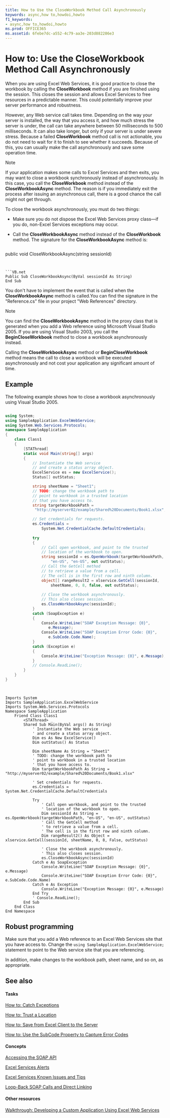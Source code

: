 ```yaml
---
title: How to Use the CloseWorkbook Method Call Asynchronously
keywords: async,how to,howdoi,howto
f1_keywords:
- async,how to,howdoi,howto
ms.prod: OFFICE365
ms.assetid: 6febe7dc-a552-4c79-aa3e-203d882286e3
---
```



# How to: Use the CloseWorkbook Method Call Asynchronously

When you are using Excel Web Services, it is good practice to close the workbook by calling the **CloseWorkbook** method if you are finished using the session. This closes the session and allows Excel Services to free resources in a predictable manner. This could potentially improve your server performance and robustness.
  
    
    

However, any Web service call takes time. Depending on the way your server is installed, the way that you access it, and how much stress the server is under, the call can take anywhere between 50 milliseconds to 500 milliseconds. It can also take longer, but only if your server is under severe stress. 
Because a failed **CloseWorkbook** method call is not actionable, you do not need to wait for it to finish to see whether it succeeds. Because of this, you can usually make the call asynchronously and save some operation time.
  
    
    


> [!NOTE]
> If your application makes some calls to Excel Services and then exits, you may want to close a workbook synchronously instead of asynchronously. In this case, you call the **CloseWorkbook** method instead of the **CloseWorkbookAsync** method. The reason is if you immediately exit the process after issuing an asynchronous call, there is a good chance the call might not get through.
  
    
    

To close the workbook asynchronously, you must do two things:
- Make sure you do not dispose the Excel Web Services proxy class—if you do, non-Excel Services exceptions may occur. 
    
  
- Call the **CloseWorkbookAsync** method instead of the **CloseWorkbook** method. The signature for the **CloseWorkbookAsync** method is:
    
  ```
  
public void CloseWorkbookAsync(string sessionId)
  ```


  ```VB.net
  Public Sub CloseWorkbookAsync(ByVal sessionId As String)
End Sub
  ```

You don't have to implement the event that is called when the **CloseWorkbookAsync** method is called.You can find the signature in the "Reference.cs" file in your project "Web References" directory. 
> [!NOTE]
> You can find the **CloseWorkbookAsync** method in the proxy class that is generated when you add a Web reference using Microsoft Visual Studio 2005. If you are using Visual Studio 2003, you call the **BeginCloseWorkbook** method to close a workbook asynchronously instead.
  
    
    

Calling the **CloseWorkbookAsync** method or **BeginCloseWorkbook** method means the call to close a workbook will be executed asynchronously and not cost your application any significant amount of time.
## Example

The following example shows how to close a workbook asynchronously using Visual Studio 2005.
  
    
    

```cs

using System;
using SampleApplication.ExcelWebService;
using System.Web.Services.Protocols;
namespace SampleApplication
{
    class Class1
    {
        [STAThread]
        static void Main(string[] args)
        {            
            // Instantiate the Web service 
            // and create a status array object.
            ExcelService es = new ExcelService();
            Status[] outStatus;

            string sheetName = "Sheet1";
            // TODO: change the workbook path to 
            // point to workbook in a trusted location
            // that you have access to. 
            string targetWorkbookPath = 
             "http://myserver02/example/Shared%20Documents/Book1.xlsx";

            // Set credentials for requests.
            es.Credentials = 
                System.Net.CredentialCache.DefaultCredentials;
            
            try
            {
                // Call open workbook, and point to the trusted   
                // location of the workbook to open.
                string sessionId = es.OpenWorkbook(targetWorkbookPath, 
                    "en-US", "en-US", out outStatus);
                // Call the GetCell method 
                // to retrieve a value from a cell.
                // The cell is in the first row and ninth column.
                object[] rangeResult2 = xlservice.GetCell(sessionId, 
                    sheetName, 0, 8, false, out outStatus);
 
                // Close the workbook asynchronously. 
                // This also closes session.
                es.CloseWorkbookAsync(sessionId);
            }
            catch (SoapException e)
            {
                Console.WriteLine("SOAP Exception Message: {0}", 
                   e.Message);
                Console.WriteLine("SOAP Exception Error Code: {0}", 
                   e.SubCode.Code.Name);
            }
            catch (Exception e)
            {
                Console.WriteLine("Exception Message: {0}", e.Message);
            }
            // Console.ReadLine();
        }
    }
}
 
```


```VB.net

Imports System
Imports SampleApplication.ExcelWebService
Imports System.Web.Services.Protocols
Namespace SampleApplication
    Friend Class Class1
        <STAThread> _
        Shared Sub Main(ByVal args() As String)
            ' Instantiate the Web service 
            ' and create a status array object.
            Dim es As New ExcelService()
            Dim outStatus() As Status

            Dim sheetName As String = "Sheet1"
            ' TODO: change the workbook path to 
            ' point to workbook in a trusted location
            ' that you have access to. 
            Dim targetWorkbookPath As String = "http://myserver02/example/Shared%20Documents/Book1.xlsx"

            ' Set credentials for requests.
            es.Credentials = System.Net.CredentialCache.DefaultCredentials

            Try
                ' Call open workbook, and point to the trusted   
                ' location of the workbook to open.
                Dim sessionId As String = es.OpenWorkbook(targetWorkbookPath, "en-US", "en-US", outStatus)
                ' Call the GetCell method 
                ' to retrieve a value from a cell.
                ' The cell is in the first row and ninth column.
                Dim rangeResult2() As Object = xlservice.GetCell(sessionId, sheetName, 0, 8, False, outStatus)

                ' Close the workbook asynchronously. 
                ' This also closes session.
                es.CloseWorkbookAsync(sessionId)
            Catch e As SoapException
                Console.WriteLine("SOAP Exception Message: {0}", e.Message)
                Console.WriteLine("SOAP Exception Error Code: {0}", e.SubCode.Code.Name)
            Catch e As Exception
                Console.WriteLine("Exception Message: {0}", e.Message)
            End Try
            ' Console.ReadLine();
        End Sub
    End Class
End Namespace
```


## Robust programming

Make sure that you add a Web reference to an Excel Web Services site that you have access to. Change the  `using SampleApplication.ExcelWebService;` statement to point to the Web service site that you are referencing.
  
    
    
In addition, make changes to the workbook path, sheet name, and so on, as appropriate.
  
    
    

## See also


#### Tasks


  
    
    
 [How to: Catch Exceptions](how-to-catch-exceptions.md)
  
    
    
 [How to: Trust a Location](how-to-trust-a-location.md)
  
    
    
 [How to: Save from Excel Client to the Server](how-to-save-from-excel-client-to-the-server.md)
  
    
    
 [How to: Use the SubCode Property to Capture Error Codes](how-to-use-the-subcode-property-to-capture-error-codes.md)
#### Concepts


  
    
    
 [Accessing the SOAP API](accessing-the-soap-api.md)
  
    
    
 [Excel Services Alerts](excel-services-alerts.md)
  
    
    
 [Excel Services Known Issues and Tips](excel-services-known-issues-and-tips.md)
  
    
    
 [Loop-Back SOAP Calls and Direct Linking](loop-back-soap-calls-and-direct-linking.md)
#### Other resources


  
    
    
 [Walkthrough: Developing a Custom Application Using Excel Web Services](walkthrough-developing-a-custom-application-using-excel-web-services.md)
